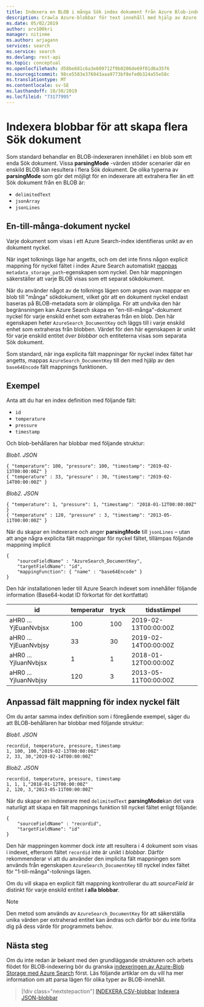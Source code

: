 ```yaml
---
title: Indexera en BLOB i många Sök index dokument från Azure Blob-indexeraren för full texts ökning
description: Crawla Azure-blobbar för text innehåll med hjälp av Azure Search BLOB-indexeraren. Varje Blob kan ge ett eller flera Azure Search index dokument.
ms.date: 05/02/2019
author: arv100kri
manager: nitinme
ms.author: arjagann
services: search
ms.service: search
ms.devlang: rest-api
ms.topic: conceptual
ms.openlocfilehash: d58be681c6a3e609712f9b0206de69f01d6a35f6
ms.sourcegitcommit: 98ce5583e376943aaa9773bf8efe0b324a55e58c
ms.translationtype: MT
ms.contentlocale: sv-SE
ms.lasthandoff: 10/30/2019
ms.locfileid: "73177995"
---
```

# <a name="indexing-blobs-to-produce-multiple-search-documents"></a>Indexera blobbar för att skapa flera Sök dokument
Som standard behandlar en BLOB-indexeraren innehållet i en blob som ett enda Sök dokument. Vissa **parsingMode** -värden stöder scenarier där en enskild BLOB kan resultera i flera Sök dokument. De olika typerna av **parsingMode** som gör det möjligt för en indexerare att extrahera fler än ett Sök dokument från en BLOB är:
+ `delimitedText`
+ `jsonArray`
+ `jsonLines`

## <a name="one-to-many-document-key"></a>En-till-många-dokument nyckel
Varje dokument som visas i ett Azure Search-index identifieras unikt av en dokument nyckel. 

När inget tolknings läge har angetts, och om det inte finns någon explicit mappning för nyckel fältet i index Azure Search automatiskt [mappas](search-indexer-field-mappings.md) `metadata_storage_path`-egenskapen som nyckel. Den här mappningen säkerställer att varje BLOB visas som ett separat sökdokument.

När du använder något av de tolknings lägen som anges ovan mappar en blob till "många" sökdokument, vilket gör att en dokument nyckel endast baseras på BLOB-metadata som är olämpliga. För att undvika den här begränsningen kan Azure Search skapa en "en-till-många"-dokument nyckel för varje enskild enhet som extraheras från en blob. Den här egenskapen heter `AzureSearch_DocumentKey` och läggs till i varje enskild enhet som extraheras från blobben. Värdet för den här egenskapen är unikt för varje enskild entitet _över blobbar_ och entiteterna visas som separata Sök dokument.

Som standard, när inga explicita fält mappningar för nyckel index fältet har angetts, mappas `AzureSearch_DocumentKey` till den med hjälp av den `base64Encode` fält mappnings funktionen.

## <a name="example"></a>Exempel
Anta att du har en index definition med följande fält:
+ `id`
+ `temperature`
+ `pressure`
+ `timestamp`

Och blob-behållaren har blobbar med följande struktur:

_Blob1. JSON_

    { "temperature": 100, "pressure": 100, "timestamp": "2019-02-13T00:00:00Z" }
    { "temperature" : 33, "pressure" : 30, "timestamp": "2019-02-14T00:00:00Z" }

_Blob2. JSON_

    { "temperature": 1, "pressure": 1, "timestamp": "2018-01-12T00:00:00Z" }
    { "temperature" : 120, "pressure" : 3, "timestamp": "2013-05-11T00:00:00Z" }

När du skapar en indexerare och anger **parsingMode** till `jsonLines` – utan att ange några explicita fält mappningar för nyckel fältet, tillämpas följande mappning implicit
    
    {
        "sourceFieldName" : "AzureSearch_DocumentKey",
        "targetFieldName": "id",
        "mappingFunction": { "name" : "base64Encode" }
    }

Den här installationen leder till Azure Search indexet som innehåller följande information (Base64-kodat ID förkortat för det kortfattat)

| id | temperatur | tryck | tidsstämpel |
|----|-------------|----------|-----------|
| aHR0 ... YjEuanNvbjsx | 100 | 100 | 2019-02-13T00:00:00Z |
| aHR0 ... YjEuanNvbjsy | 33 | 30 | 2019-02-14T00:00:00Z |
| aHR0 ... YjIuanNvbjsx | 1 | 1 | 2018-01-12T00:00:00Z |
| aHR0 ... YjIuanNvbjsy | 120 | 3 | 2013-05-11T00:00:00Z |

## <a name="custom-field-mapping-for-index-key-field"></a>Anpassad fält mappning för index nyckel fält

Om du antar samma index definition som i föregående exempel, säger du att BLOB-behållaren har blobbar med följande struktur:

_Blob1. JSON_

    recordid, temperature, pressure, timestamp
    1, 100, 100,"2019-02-13T00:00:00Z" 
    2, 33, 30,"2019-02-14T00:00:00Z" 

_Blob2. JSON_

    recordid, temperature, pressure, timestamp
    1, 1, 1,"2018-01-12T00:00:00Z" 
    2, 120, 3,"2013-05-11T00:00:00Z" 

När du skapar en indexerare med `delimitedText` **parsingMode**kan det vara naturligt att skapa en fält mappnings funktion till nyckel fältet enligt följande:

    {
        "sourceFieldName" : "recordid",
        "targetFieldName": "id"
    }

Den här mappningen kommer dock _inte_ att resultera i 4 dokument som visas i indexet, eftersom fältet `recordid` inte är unikt i _blobbar_. Därför rekommenderar vi att du använder den implicita fält mappningen som används från egenskapen `AzureSearch_DocumentKey` till nyckel index fältet för "1-till-många"-tolknings lägen.

Om du vill skapa en explicit fält mappning kontrollerar du att _sourceField_ är distinkt för varje enskild entitet **i alla blobbar**.

> [!NOTE]
> Den metod som används av `AzureSearch_DocumentKey` för att säkerställa unika värden per extraherad entitet kan ändras och därför bör du inte förlita dig på dess värde för programmets behov.

## <a name="next-steps"></a>Nästa steg

Om du inte redan är bekant med den grundläggande strukturen och arbets flödet för BLOB-indexering bör du granska [indexeringen av Azure-Blob Storage med Azure Search](search-howto-index-json-blobs.md) först. Läs följande artiklar om du vill ha mer information om att parsa lägen för olika typer av BLOB-innehåll.

> [!div class="nextstepaction"]
> [INDEXERA CSV-blobbar](search-howto-index-csv-blobs.md) 
> [Indexera JSON-blobbar](search-howto-index-json-blobs.md)
